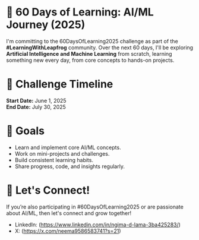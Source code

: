# 🌟 60 Days of Learning: AI/ML Journey (2025)

I'm committing to the 60DaysOfLearning2025 challenge as part of the **#LearningWithLeapfrog** community.
Over the next 60 days, I'll be exploring **Artificial Intelligence and Machine Learning** from scratch, learning something new every day, from core concepts to hands-on projects.

# 📅 Challenge Timeline
**Start Date:** June 1, 2025  
**End Date:** July 30, 2025

# 🎯 Goals
- Learn and implement core AI/ML concepts.
- Work on mini-projects and challenges.
- Build consistent learning habits.
- Share progress, code, and insights regularly.

# 🙌 Let's Connect!
If you’re also participating in #60DaysOfLearning2025 or are passionate about AI/ML, then let's connect and grow together!
- LinkedIn: (https://www.linkedin.com/in/ngima-d-lama-3ba425283/)
- X: (https://x.com/neema9586583741?s=21)
